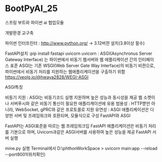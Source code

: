 # BootPyAI_25
스프링 부트와 파이썬 ai 협업모듈

개발환경 교구축

파이썬 인터프린터 : http://www.python.org/ -> 3.12버젼 설치(3.8이상 필수)

FastAPI설치  :pip install fastapi uvicorn uvicorn : ASGI(Asynchronus Server Gateway Interface) 는 파이썬에서 비동기 웹서버와 웹 에플리케이션 간의
인터페이스 표준 ASGI는 기존 WSGI(Web Server Gate Way Interface)의 비동기 비젼으로, 파이썬에서 비동기 처리를 지원하는 웹애플리케이션을 구출하기 위함 
https://veolg.io/@hwaya2828/WEGI-ASGI

ASGI특징

비동기 지원 : ASGI는 비동기코드 실행 지원하며 높은 성능과 동시성을 제공
웹 소켓이나 서버푸시와 같은 비동기 통신이 필요한 애플리캐이션에 유용
범용성 : HTTP뿐만 아니라, WebSocket, gPRC와 같은 프로토콜로 지원
유연성 : ASGI 애플리케이션은 다양한 서버 및 프래임워크와 호환되며, 모듈식으로 구성
FastAPI와 ASGI

FastAPI는 ASGI표준을 따르는 웹 프레임워크임
FastAPI 애플리케이션은 비동기 처리를 기본으로 하며, Uvicorn과같은 ASGI서버를 사용하여 높은 성능을 제공
FastAPI 서버 실행

mine.py 실행
Terminal에서 D:\phthonWorkSpace > uvicorn main:app --reload --port8001(위치확인)

